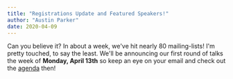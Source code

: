 ```yaml
---
title: "Registrations Update and Featured Speakers!"
author: "Austin Parker"
date: 2020-04-09
---
```


Can you believe it? In about a week, we've hit nearly 80 mailing-lists! I'm pretty touched, to say the least. We'll be announcing our first round of talks the week of **Monday, April 13th** so keep an eye on your email and check out the [agenda](/agenda) then!
